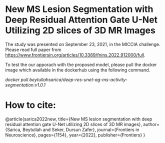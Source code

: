 # New MS Lesion Segmentation with Deep Residual Attention Gate U-Net Utilizing 2D slices of 3D MR Images

The study was presented on September 23, 2021, in the MICCIA challenge. Please read full paper from https://www.frontiersin.org/articles/10.3389/fnins.2022.912000/full.

To test the our apporach with the proposed model, please pull the docker image which available in the dockerhub using the following command.

_docker pull beytullahsarica/deep-res-unet-ag-ms-activity-segmentation:v1.0.1_

# How to cite:

@article{sarica2022new,
  title={New MS lesion segmentation with deep residual attention gate U-Net utilizing 2D slices of 3D MR images},
  author={Sarica, Beytullah and Seker, Dursun Zafer},
  journal={Frontiers in Neuroscience},
  pages={1154},
  year={2022},
  publisher={Frontiers}
}
